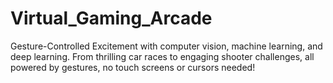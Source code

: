 # Virtual_Gaming_Arcade
Gesture-Controlled Excitement with computer vision, machine learning, and deep learning. From thrilling car races to engaging shooter challenges, all powered by gestures, no touch screens or cursors needed!
